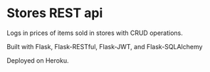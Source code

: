 # Stores REST api

Logs in prices of items sold in stores with CRUD operations.

Built with Flask, Flask-RESTful, Flask-JWT, and Flask-SQLAlchemy

Deployed on Heroku.
